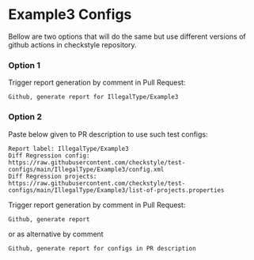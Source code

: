 # Example3 Configs

Bellow are two options that will do the same but use different versions
of github actions in checkstyle repository.


### Option 1
Trigger report generation by comment in Pull Request:
```
Github, generate report for IllegalType/Example3
```

### Option 2

Paste below given to PR description to use such test configs:
```
Report label: IllegalType/Example3
Diff Regression config: https://raw.githubusercontent.com/checkstyle/test-configs/main/IllegalType/Example3/config.xml
Diff Regression projects: https://raw.githubusercontent.com/checkstyle/test-configs/main/IllegalType/Example3/list-of-projects.properties
```

Trigger report generation by comment in Pull Request:
```
Github, generate report
```
or as alternative by comment
```
Github, generate report for configs in PR description
```
